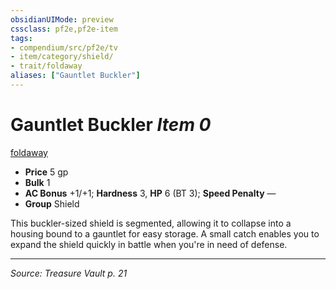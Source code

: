 ```yaml
---
obsidianUIMode: preview
cssclass: pf2e,pf2e-item
tags:
- compendium/src/pf2e/tv
- item/category/shield/
- trait/foldaway
aliases: ["Gauntlet Buckler"]
---
```

# Gauntlet Buckler *Item 0*  
[foldaway](rules/traits/foldaway-tv.md "Foldaway Item Trait")  

- **Price** 5 gp
- **Bulk** 1
- **AC Bonus** +1/+1; **Hardness** 3, **HP** 6 (BT 3); **Speed Penalty** —
- **Group** Shield 

This buckler-sized shield is segmented, allowing it to collapse into a housing bound to a gauntlet for easy storage. A small catch enables you to expand the shield quickly in battle when you're in need of defense.


---
*Source: Treasure Vault p. 21*